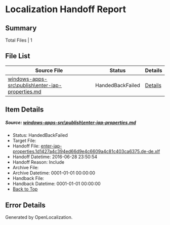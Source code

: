 # <a name='report-top'></a> Localization Handoff Report

## Summary
 Total Files | 1

## File List
 Source File | Status | Details 
 ----------- | ------ | ------- 
 [windows-apps-src\publish\enter-iap-properties.md](https://github.com/Microsoft/windows-apps/blob/3cc9a18124b7be93ab45456c1a35a3b65d3f0deb/windows-apps-src/publish/enter-iap-properties.md) | HandedBackFailed | [Details](#6f6052508118c77fd85a30c09d8aefe0a9a7f33b3602)

## Item Details
##### <a name='6f6052508118c77fd85a30c09d8aefe0a9a7f33b3602'></a> Source: [windows-apps-src\publish\enter-iap-properties.md](https://github.com/Microsoft/windows-apps/blob/3cc9a18124b7be93ab45456c1a35a3b65d3f0deb/windows-apps-src/publish/enter-iap-properties.md)
* Status: HandedBackFailed
* Target File: 
* Handoff File: [enter-iap-properties.1d1427a4c394ed66d9e4c6609a4c81c403ca6375.de-de.xlf](https://github.com/Microsoft/WDG.handoff/blob/fe70db04f63271ef88bc534cfce4a2c22a0c547a/ol-handoff/Microsoft/windows-apps.de-de/master/enter-iap-properties.1d1427a4c394ed66d9e4c6609a4c81c403ca6375.de-de.xlf)
* Handoff Datetime: 2016-06-28 23:50:54
* Handoff Reason: Include
* Archive File: 
* Archive Datetime: 0001-01-01 00:00:00
* Handback File: 
* Handback Datetime: 0001-01-01 00:00:00
* [Back to Top](#report-top)


## Error Details

Generated by OpenLocalization.
